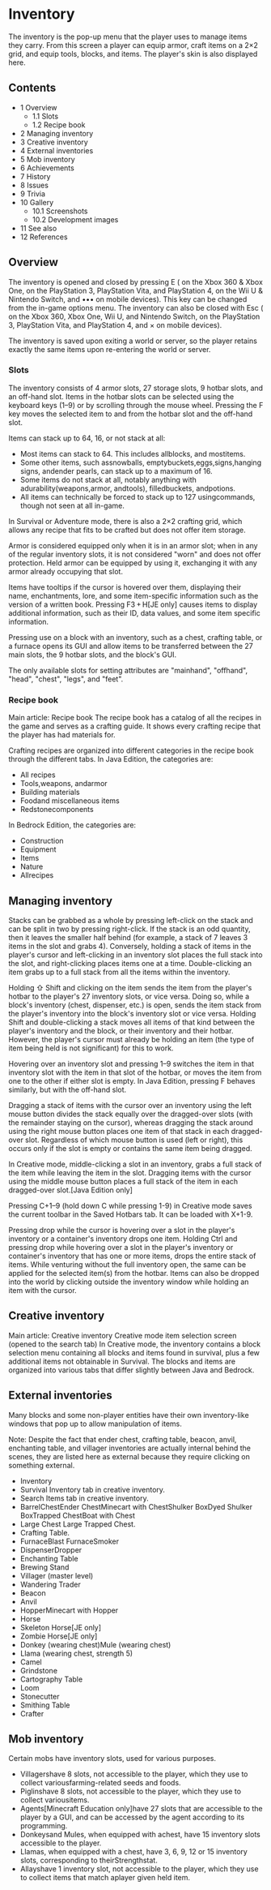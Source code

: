 # Inventory
The inventory is the pop-up menu that the player uses to manage items they carry. From this screen a player can equip armor, craft items on a 2×2 grid, and equip tools, blocks, and items. The player's skin is also displayed here.

## Contents
- 1 Overview
	- 1.1 Slots
	- 1.2 Recipe book
- 2 Managing inventory
- 3 Creative inventory
- 4 External inventories
- 5 Mob inventory
- 6 Achievements
- 7 History
- 8 Issues
- 9 Trivia
- 10 Gallery
	- 10.1 Screenshots
	- 10.2 Development images
- 11 See also
- 12 References

## Overview
The inventory is opened and closed by pressing E ( on the Xbox 360 & Xbox One,  on the PlayStation 3, PlayStation Vita, and PlayStation 4,  on the Wii U & Nintendo Switch, and ••• on mobile devices). This key can be changed from the in-game options menu. The inventory can also be closed with Esc ( on the Xbox 360, Xbox One, Wii U, and Nintendo Switch,  on the PlayStation 3, PlayStation Vita, and PlayStation 4, and × on mobile devices).

The inventory is saved upon exiting a world or server, so the player retains exactly the same items upon re-entering the world or server. 

### Slots
The inventory consists of 4 armor slots, 27 storage slots, 9 hotbar slots, and an off-hand slot. Items in the hotbar slots can be selected using the keyboard keys (1–9) or by scrolling through the mouse wheel. Pressing the F key moves the selected item to and from the hotbar slot and the off-hand slot.

Items can stack up to 64, 16, or not stack at all:

- Most items can stack to 64. This includes allblocks, and mostitems.
- Some other items, such assnowballs, emptybuckets,eggs,signs,hanging signs, andender pearls, can stack up to a maximum of 16.
- Some items do not stack at all, notably anything with adurability(weapons,armor, andtools), filledbuckets, andpotions.
- All items can technically be forced to stack up to 127 usingcommands, though not seen at all in-game.

In Survival or Adventure mode, there is also a 2×2 crafting grid, which allows any recipe that fits to be crafted but does not offer item storage.

Armor is considered equipped only when it is in an armor slot; when in any of the regular inventory slots, it is not considered "worn" and does not offer protection. Held armor can be equipped by using it, exchanging it with any armor already occupying that slot.

Items have tooltips if the cursor is hovered over them, displaying their name, enchantments, lore, and some item-specific information such as the version of a written book. Pressing F3 + H‌[JE  only] causes items to display additional information, such as their ID, data values, and some item specific information.

Pressing use on a block with an inventory, such as a chest, crafting table, or a furnace opens its GUI and allow items to be transferred between the 27 main slots, the 9 hotbar slots, and the block's GUI.

The only available slots for setting attributes are "mainhand", "offhand", "head", "chest", "legs", and "feet".

### Recipe book
Main article: Recipe book
The recipe book has a catalog of all the recipes in the game and serves as a crafting guide. It shows every crafting recipe that the player has had materials for.

Crafting recipes are organized into different categories in the recipe book through the different tabs. In Java Edition, the categories are:

- All recipes
- Tools,weapons, andarmor
- Building materials
- Foodand miscellaneous items
- Redstonecomponents

In Bedrock Edition, the categories are:

- Construction
- Equipment
- Items
- Nature
- Allrecipes

## Managing inventory
Stacks can be grabbed as a whole by pressing left-click on the stack and can be split in two by pressing right-click. If the stack is an odd quantity, then it leaves the smaller half behind (for example, a stack of 7 leaves 3 items in the slot and grabs 4). Conversely, holding a stack of items in the player's cursor and left-clicking in an inventory slot places the full stack into the slot, and right-clicking places items one at a time. Double-clicking an item grabs up to a full stack from all the items within the inventory.

Holding ⇧ Shift and clicking on the item sends the item from the player's hotbar to the player's 27 inventory slots, or vice versa. Doing so, while a block's inventory (chest, dispenser, etc.) is open, sends the item stack from the player's inventory into the block's inventory slot or vice versa. Holding Shift and double-clicking a stack moves all items of that kind between the player's inventory and the block, or their inventory and their hotbar. However, the player's cursor must already be holding an item (the type of item being held is not significant) for this to work. 

Hovering over an inventory slot and pressing 1–9 switches the item in that inventory slot with the item in that slot of the hotbar, or moves the item from one to the other if either slot is empty. In Java Edition, pressing F behaves similarly, but with the off-hand slot.

Dragging a stack of items with the cursor over an inventory using the left mouse button divides the stack equally over the dragged-over slots (with the remainder staying on the cursor), whereas dragging the stack around using the right mouse button places one item of that stack in each dragged-over slot. Regardless of which mouse button is used (left or right), this occurs only if the slot is empty or contains the same item being dragged.

In Creative mode, middle-clicking a slot in an inventory, grabs a full stack of the item while leaving the item in the slot. Dragging items with the cursor using the middle mouse button places a full stack of the item in each dragged-over slot.‌[Java Edition  only]

Pressing C+1–9 (hold down C while pressing 1-9) in Creative mode saves the current toolbar in the Saved Hotbars tab. It can be loaded with X+1-9.

Pressing drop while the cursor is hovering over a slot in the player's inventory or a container's inventory drops one item. Holding Ctrl and pressing drop while hovering over a slot in the player's inventory or container's inventory that has one or more items, drops the entire stack of items. While venturing without the full inventory open, the same can be applied for the selected item(s) from the hotbar. Items can also be dropped into the world by clicking outside the inventory window while holding an item with the cursor.

## Creative inventory
Main article: Creative inventory
Creative mode item selection screen (opened to the search tab)
In Creative mode, the inventory contains a block selection menu containing all blocks and items found in survival, plus a few additional items not obtainable in Survival. The blocks and items are organized into various tabs that differ slightly between Java and Bedrock.


## External inventories
Many blocks and some non-player entities have their own inventory-like windows that pop up to allow manipulation of items.

Note: Despite the fact that ender chest, crafting table, beacon, anvil, enchanting table, and villager inventories are actually internal behind the scenes, they are listed here as external because they require clicking on something external.

- Inventory
- Survival Inventory tab in creative inventory.
- Search Items tab in creative inventory.
- BarrelChestEnder ChestMinecart with ChestShulker BoxDyed Shulker BoxTrapped ChestBoat with Chest
- Large Chest Large Trapped Chest.
- Crafting Table.
- FurnaceBlast FurnaceSmoker
- DispenserDropper
- Enchanting Table
- Brewing Stand
- Villager (master level)
- Wandering Trader
- Beacon
- Anvil
- HopperMinecart with Hopper
- Horse
- Skeleton Horse‌[JE  only]
- Zombie Horse‌[JE  only]
- Donkey (wearing chest)Mule (wearing chest)
- Llama (wearing chest, strength 5)
- Camel
- Grindstone
- Cartography Table
- Loom
- Stonecutter
- Smithing Table
- Crafter

## Mob inventory
Certain mobs have inventory slots, used for various purposes.

- Villagershave 8 slots, not accessible to the player, which they use to collect variousfarming-related seeds and foods.
- Piglinshave 8 slots, not accessible to the player, which they use to collect variousitems.
- Agents‌[Minecraft Education  only]have 27 slots that are accessible to the player by a GUI, and can be accessed by the agent according to its programming.
- Donkeysand Mules, when equipped with achest, have 15 inventory slots accessible to the player.
- Llamas, when equipped with a chest, have 3, 6, 9, 12 or 15 inventory slots, corresponding to theirStrengthstat.
- Allayshave 1 inventory slot, not accessible to the player, which they use to collect items that match aplayer given held item.

